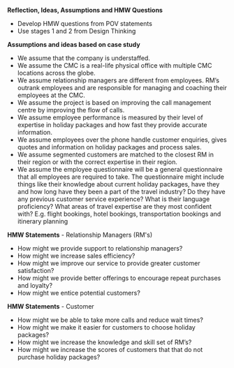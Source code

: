 **Reflection, Ideas, Assumptions and HMW Questions**
- Develop HMW questions from POV statements
- Use stages 1 and 2 from Design Thinking

**Assumptions and ideas based on case study**
- We assume that the company is understaffed.
- We assume the CMC is a real-life physical office with multiple CMC locations across the globe.
- We assume relationship managers are different from employees. RM’s outrank employees and are responsible for managing and coaching their employees at the CMC.
- We assume the project is based on improving the call management centre by improving the flow of calls.
- We assume employee performance is measured by their level of expertise in holiday packages and how fast they provide accurate information.
- We assume employees over the phone handle customer enquiries, gives quotes and information on holiday packages and process sales. 
- We assume segmented customers are matched to the closest RM in their region or with the correct expertise in their region.
- We assume the employee questionnaire will be a general questionnaire that all employees are required to take. The questionnaire might include things like their knowledge about current holiday packages, have they and how long have they been a part of the travel industry? Do they have any previous customer service experience? What is their language proficiency? What areas of travel expertise are they most confident with? E.g. flight bookings, hotel bookings, transportation bookings and itinerary planning

**HMW Statements** - Relationship Managers (RM's)
- How might we provide support to relationship managers? 
- How might we increase sales efficiency? 
- How might we improve our service to provide greater customer satisfaction? 
- How might we provide better offerings to encourage repeat purchases and loyalty? 
- How might we entice potential customers?

**HMW Statements** - Customer
- How might we be able to take more calls and reduce wait times?
- How might we make it easier for customers to choose holiday packages?
- How might we increase the knowledge and skill set of RM’s?
- How might we increase the scores of customers that that do not purchase holiday packages?

